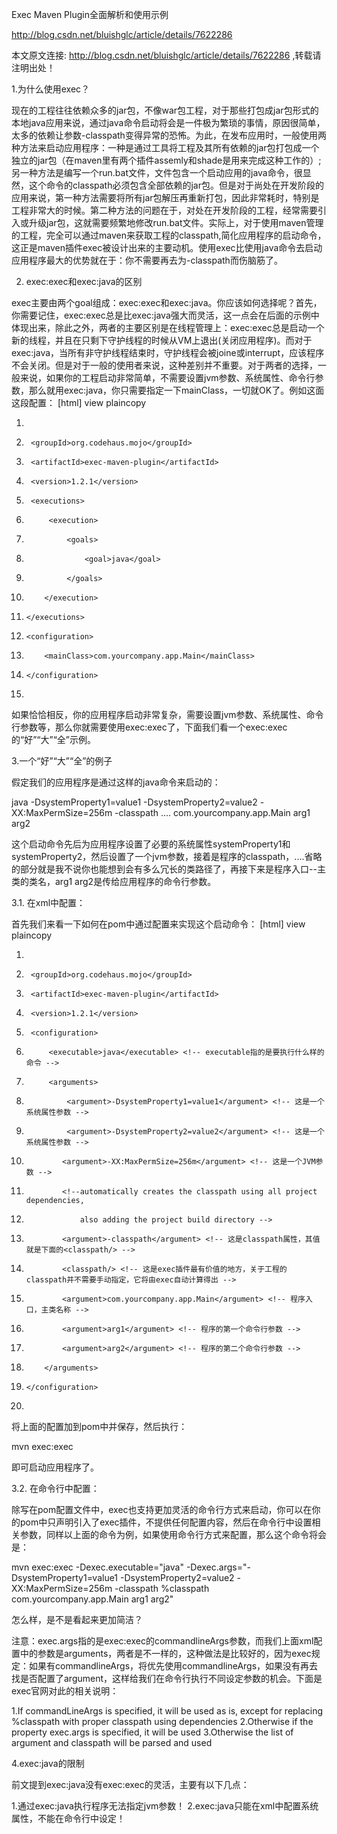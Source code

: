 Exec Maven Plugin全面解析和使用示例

http://blog.csdn.net/bluishglc/article/details/7622286


本文原文连接: http://blog.csdn.net/bluishglc/article/details/7622286 ,转载请注明出处！

1.为什么使用exec？

现在的工程往往依赖众多的jar包，不像war包工程，对于那些打包成jar包形式的本地java应用来说，通过java命令启动将会是一件极为繁琐的事情，原因很简单，太多的依赖让参数-classpath变得异常的恐怖。为此，在发布应用时，一般使用两种方法来启动应用程序：一种是通过工具将工程及其所有依赖的jar包打包成一个独立的jar包（在maven里有两个插件assemly和shade是用来完成这种工作的）;另一种方法是编写一个run.bat文件，文件包含一个启动应用的java命令，很显然，这个命令的classpath必须包含全部依赖的jar包。但是对于尚处在开发阶段的应用来说，第一种方法需要将所有jar包解压再重新打包，因此非常耗时，特别是工程非常大的时候。第二种方法的问题在于，对处在开发阶段的工程，经常需要引入或升级jar包，这就需要频繁地修改run.bat文件。实际上，对于使用maven管理的工程，完全可以通过maven来获取工程的classpath,简化应用程序的启动命令，这正是maven插件exec被设计出来的主要动机。使用exec比使用java命令去启动应用程序最大的优势就在于：你不需要再去为-classpath而伤脑筋了。

2. exec:exec和exec:java的区别


exec主要由两个goal组成：exec:exec和exec:java。你应该如何选择呢？首先，你需要记住，exec:exec总是比exec:java强大而灵活，这一点会在后面的示例中体现出来，除此之外，两者的主要区别是在线程管理上：exec:exec总是启动一个新的线程，并且在只剩下守护线程的时候从VM上退出(关闭应用程序)。而对于exec:java，当所有非守护线程结束时，守护线程会被joine或interrupt，应该程序不会关闭。但是对于一般的使用者来说，这种差别并不重要。对于两者的选择，一般来说，如果你的工程启动非常简单，不需要设置jvm参数、系统属性、命令行参数，那么就用exec:java，你只需要指定一下mainClass，一切就OK了。例如这面这段配置：
[html] view plaincopy
1.	<plugin>  
2.	    <groupId>org.codehaus.mojo</groupId>  
3.	    <artifactId>exec-maven-plugin</artifactId>  
4.	    <version>1.2.1</version>  
5.	    <executions>  
6.	        <execution>  
7.	            <goals>  
8.	                <goal>java</goal>  
9.	            </goals>  
10.	        </execution>  
11.	    </executions>  
12.	    <configuration>  
13.	        <mainClass>com.yourcompany.app.Main</mainClass>  
14.	    </configuration>  
15.	</plugin>  

如果恰恰相反，你的应用程序启动非常复杂，需要设置jvm参数、系统属性、命令行参数等，那么你就需要使用exec:exec了，下面我们看一个exec:exec的“好”“大”“全”示例。

3.一个“好”“大”“全”的例子


假定我们的应用程序是通过这样的java命令来启动的：

java -DsystemProperty1=value1 -DsystemProperty2=value2 -XX:MaxPermSize=256m -classpath .... com.yourcompany.app.Main arg1 arg2

这个启动命令先后为应用程序设置了必要的系统属性systemProperty1和systemProperty2，然后设置了一个jvm参数，接着是程序的classpath，....省略的部分就是我不说你也能想到会有多么冗长的类路径了，再接下来是程序入口--主类的类名，arg1 arg2是传给应用程序的命令行参数。

3.1. 在xml中配置：

首先我们来看一下如何在pom中通过配置来实现这个启动命令：
[html] view plaincopy
1.	<plugin>  
2.	    <groupId>org.codehaus.mojo</groupId>  
3.	    <artifactId>exec-maven-plugin</artifactId>  
4.	    <version>1.2.1</version>  
5.	    <configuration>  
6.	        <executable>java</executable> <!-- executable指的是要执行什么样的命令 -->  
7.	        <arguments>  
8.	            <argument>-DsystemProperty1=value1</argument> <!-- 这是一个系统属性参数 -->  
9.	            <argument>-DsystemProperty2=value2</argument> <!-- 这是一个系统属性参数 -->  
10.	            <argument>-XX:MaxPermSize=256m</argument> <!-- 这是一个JVM参数 -->  
11.	            <!--automatically creates the classpath using all project dependencies,   
12.	                also adding the project build directory -->  
13.	            <argument>-classpath</argument> <!-- 这是classpath属性，其值就是下面的<classpath/> -->  
14.	            <classpath/> <!-- 这是exec插件最有价值的地方，关于工程的classpath并不需要手动指定，它将由exec自动计算得出 -->  
15.	            <argument>com.yourcompany.app.Main</argument> <!-- 程序入口，主类名称 -->  
16.	            <argument>arg1</argument> <!-- 程序的第一个命令行参数 -->  
17.	            <argument>arg2</argument> <!-- 程序的第二个命令行参数 -->  
18.	        </arguments>  
19.	    </configuration>  
20.	</plugin>  

将上面的配置加到pom中并保存，然后执行：

mvn exec:exec

即可启动应用程序了。

3.2. 在命令行中配置：


除写在pom配置文件中，exec也支持更加灵活的命令行方式来启动，你可以在你的pom中只声明引入了exec插件，不提供任何配置内容，然后在命令行中设置相关参数，同样以上面的命令为例，如果使用命令行方式来配置，那么这个命令将会是：

mvn exec:exec -Dexec.executable="java" -Dexec.args="-DsystemProperty1=value1 -DsystemProperty2=value2 -XX:MaxPermSize=256m -classpath %classpath com.yourcompany.app.Main arg1 arg2"

怎么样，是不是看起来更加简洁？

注意：exec.args指的是exec:exec的commandlineArgs参数，而我们上面xml配置中的参数是arguments，两者是不一样的，这种做法是比较好的，因为exec规定：如果有commandlineArgs，将优先使用commandlineArgs，如果没有再去找是否配置了argument，这样给我们在命令行执行不同设定参数的机会。下面是exec官网对此的相关说明：

1.If commandLineArgs is specified, it will be used as is, except for replacing %classpath with proper classpath using dependencies
2.Otherwise if the property exec.args is specified, it will be used
3.Otherwise the list of argument and classpath will be parsed and used

4.exec:java的限制

前文提到exec:java没有exec:exec的灵活，主要有以下几点：

1.通过exec:java执行程序无法指定jvm参数！
2.exec:java只能在xml中配置系统属性，不能在命令行中设定！
